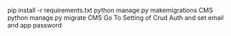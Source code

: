 pip install -r requirements.txt
python manage.py makemigrations CMS 
python manage.py migrate CMS
Go To Setting of Crud Auth and set email and app password     
